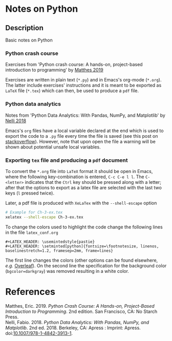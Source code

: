 # Notes on Python


## Description

Basic notes on Python


### Python crash course

Exercises from 'Python crash course: A hands-on, project-based introduction to programming' by <a href="#citeproc_bib_item_1">Matthes 2019</a>

Exercises are written in plain text (`*.py`) and in Emacs's org-mode (`*.org`). The latter include exercises' instructions and it is meant to be exported as `LaTeX` file (`*.tex`) which can then, be used to produce a `pdf` file.


### Python data analytics

Notes from 'Python Data Analytics: With Pandas, NumPy, and Matplotlib' by <a href="#citeproc_bib_item_2">Nelli 2018</a> 

Emacs's `org` files have a local variable declared at the end which is used to export the code to a `.py` file every time the file is saved (see this post on [stackoverflow](https://stackoverflow.com/questions/60117306/how-can-i-extracting-code-from-org-mode-code-blocks)). However, note that upon open the file a warning will be shown about potential unsafe local variables.


### Exporting `tex` file and producing a `pdf` document

To convert the `*.org` file into `LaTeX` format it should be open in Emacs, where the following key-combination is entered, `C-c C-e l l`. The `C-<letter>` indicates that the `Ctrl` key should be pressed along with a letter; after that the options to export as a latex file are selected with the last two keys (`l` pressed twice).

Later, a pdf file is produced with `XeLaTex` with the `--shell-escape` option

```bash
# Example for Ch-3-ex.tex
xelatex --shell-escape Ch-3-ex.tex
```

To change the colors used to highlight the code change the following lines in the file `latex_conf.org`

```
#+LATEX_HEADER: \usemintedstyle{pastie} 
#+LATEX_HEADER: \setminted[python]{fontsize=\footnotesize, linenos, baselinestretch=1.2, framesep=2mm, frame=lines}
```

The first line changes the colors (other options can be found elsewhere, *e.g.* [Overleaf](https://www.overleaf.com/learn/latex/Code_Highlighting_with_minted#Colours_and_stylesheets)). On the second line the specification for the background color (`bgcolor=darkgray`) was removed resulting in a white color.


# References
  <div class="csl-entry"><a id="citeproc_bib_item_1"></a>Matthes, Eric. 2019. <i>Python Crash Course: A Hands-on, Project-Based Introduction to Programming</i>. 2nd edition. San Francisco, CA: No Starch Press.</div>
  <div class="csl-entry"><a id="citeproc_bib_item_2"></a>Nelli, Fabio. 2018. <i>Python Data Analytics: With Pandas, NumPy, and Matplotlib</i>. 2nd ed. 2018. Berkeley, CA: Apress : Imprint: Apress. doi:<a href="https://doi.org/10.1007/978-1-4842-3913-1">10.1007/978-1-4842-3913-1</a>.</div>
</div>
